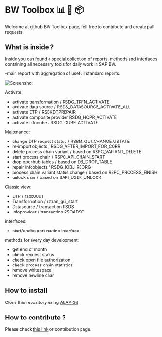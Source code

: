 # BW Toolbox 📊 🔨 📦

Welcome at github BW Toolbox page, fell free to contribute and create pull requests.

## What is inside ?

Inside you can found a special collection of reports, methods and interfaces containing all necessary tools for daily work in SAP BW.

-main report with aggregation of usefull standard reports:

![Screenshot](https://i.imgur.com/hkBg7FU.png)

Activate:
- activate transformation / RSDG_TRFN_ACTIVATE
- activate data source / RSDS_DATASOURCE_ACTIVATE_ALL
- activate DTP / RSBKDTPREPAIR
- activate composite provider RSDG_HCPR_ACTIVATE
- activate infocube / RSDG_CUBE_ACTIVATE

Maitenance:
- change DTP request status / RSBM_GUI_CHANGE_USTATE
- re-import objects / RSDG_AFTER_IMPORT_FOR_CORR
- delete process chain variant / based on RSPC_VARIANT_DELETE
- start process chain / RSPC_API_CHAIN_START
- drop openhub tables / based on DB_DROP_TABLE
- repair infoobjects / RSDG_IOBJ_REORG
- process chain variant status change / based on RSPC_PROCESS_FINISH
- unlock user / based on BAPI_USER_UNLOCK

Classic view:
- DTP / rsbk0001
- Transformation / rstran_gui_start
- Datasource / transaction RSDS
- Infoprovider / transaction RSOADSO

interfaces:
- start/end/expert routine interface

methods for every day development:
- get end of month
- check request status
- check open file authorization
- check process chain statistics
- remove whitespace
- remove newline char

## How to install
Clone this repository using [ABAP Git](https://github.com/larshp/abapGit)

## How to contribute ?

Please check [this link](https://pawelwiejkut.net/how-to-contribute-abap-projects-on-github/) or contribution page.

